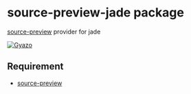 # source-preview-jade package

[source-preview](https://atom.io/packages/source-preview) provider for jade

[![Gyazo](http://i.gyazo.com/e9be65838fad5d98f930f2f23acdf588.gif)](http://gyazo.com/e9be65838fad5d98f930f2f23acdf588)

## Requirement

* [source-preview](https://atom.io/packages/source-preview)
